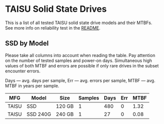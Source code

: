 TAISU Solid State Drives
========================

This is a list of all tested TAISU solid state drive models and their MTBFs. See
more info on reliability test in the [README](https://github.com/linuxhw/SMART).

SSD by Model
------------

Please take all columns into account when reading the table. Pay attention on the
number of tested samples and power-on days. Simultaneous high values of both MTBF
and errors are possible if only rare drives in the subset encounter errors.

Days — avg. days per sample,
Err  — avg. errors per sample,
MTBF — avg. MTBF in years per sample.

| MFG       | Model              | Size   | Samples | Days  | Err   | MTBF |
|-----------|--------------------|--------|---------|-------|-------|------|
| TAISU     | SSD                | 120 GB | 1       | 480   | 0     | 1.32   |
| TAISU     | SSD 240G           | 240 GB | 1       | 27    | 0     | 0.08   |

